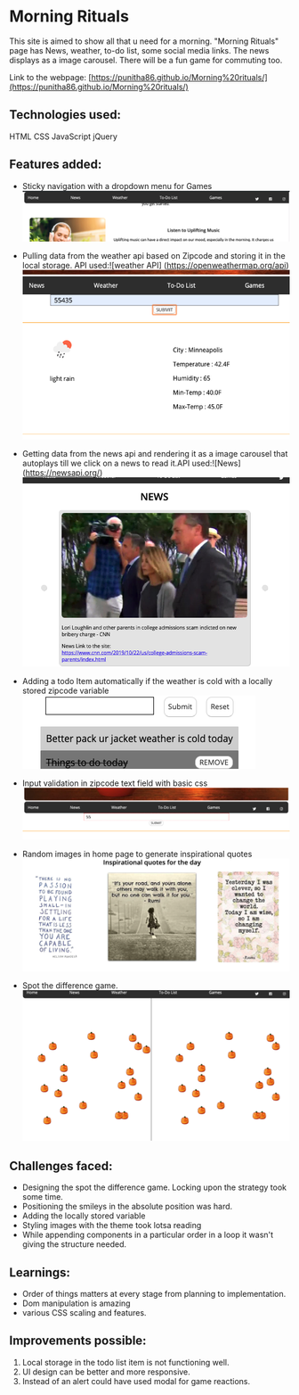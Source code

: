 # Morning Rituals
This site is aimed to show all that u need for a morning. "Morning Rituals" page has News, weather, to-do list, some social media links. The news displays as a image carousel. There will be a fun game for commuting too.

Link to the webpage: [https://punitha86.github.io/Morning%20rituals/](https://punitha86.github.io/Morning%20rituals/)

## Technologies used:
  HTML
  CSS
  JavaScript
  jQuery

## Features added:
* Sticky navigation with a dropdown menu for Games
![Sticky Navigation Bar](Markdown_images/StickyNavigation.png)

* Pulling data from the weather api based on Zipcode and storing it in the local storage. API used:![weather API] (https://openweathermap.org/api)
![todo](Markdown_images/weatherAPI.png)

* Getting data from the news api and rendering it as a image carousel that autoplays till we click on a news to read it.API used:![News] (https://newsapi.org/)
![todo](Markdown_images/newsCarousel.png)

* Adding a todo Item automatically if the weather is cold with a locally stored zipcode variable
![todo](Markdown_images/Weather_based_todo.png)


* Input validation in zipcode text field with basic css
![red dashed zip validation](Markdown_images/BasicInputValidation.png)


* Random images in home page to generate inspirational quotes
![quotes](Markdown_images/RandomImage.png)


* Spot the difference game.
![Spot the difference game](Markdown_images/spot_the_difference.png)


## Challenges faced:
* Designing the spot the difference game. Locking upon the strategy took some time.
* Positioning the smileys in the absolute position was hard.
* Adding the locally stored variable
* Styling images with the theme took lotsa reading
* While appending components in a particular order in a loop it wasn't giving the structure needed.

## Learnings:
* Order of things matters at every stage from planning to implementation.
* Dom manipulation is amazing
* various CSS scaling and features.

## Improvements possible:
1. Local storage in the todo list item is not functioning well.
2. UI design can be better and more responsive.
3. Instead of an alert could have used modal for game reactions.
